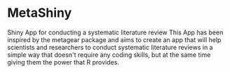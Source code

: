 # MetaShiny
Shiny App for conducting a systematic literature review
This App has been inspired by the metagear package and aims to create an app that will help scientists and researchers to conduct systematic literature reviews in a simple way that doesn't require any coding skills, but at the same time giving them the power that R provides.
